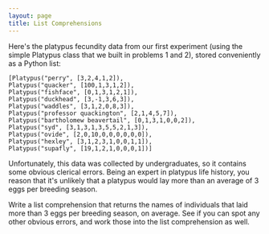 ```yaml
---
layout: page
title: List Comprehensions
---
```


Here's the platypus fecundity data from our first experiment (using the
simple Platypus class that we built in problems 1 and 2), stored
conveniently as a Python list:

```
[Platypus("perry", [3,2,4,1,2]),
Platypus("quacker", [100,1,3,1,2]),
Platypus("fishface", [0,1,3,1,2,1]),
Platypus("duckhead", [3,-1,3,6,3]),
Platypus("waddles", [3,1,2,0,8,3]),
Platypus("professor quackington", [2,1,4,5,7]),
Platypus("bartholomew beavertail", [0,1,3,1,0,0,2]),
Platypus("syd", [3,1,3,1,3,5,5,2,1,3]),
Platypus("ovide", [2,0,10,0,0,0,0,0,0]),
Platypus("hexley", [3,1,2,3,1,0,0,1,1]),
Platypus("supafly", [19,1,2,1,0,0,0,1])]
```

Unfortunately, this data was collected by undergraduates, so it contains
some obvious clerical errors. Being an expert in platypus life history,
you reason that it's unlikely that a platypus would lay more than an
average of 3 eggs per breeding season.

Write a list comprehension that returns the names of individuals that
laid more than 3 eggs per breeding season, on average. See if you can
spot any other obvious errors, and work those into the list
comprehension as well.
